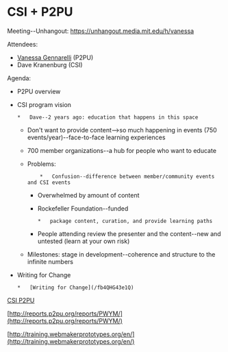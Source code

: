 # CSI + P2PU

Meeting--Unhangout: [](https://unhangout.media.mit.edu/h/vanessa)https://unhangout.media.mit.edu/h/vanessa

Attendees:

*   [Vanessa Gennarelli](/ep/profile/Cw53PwvRgVD) (P2PU)
*   Dave Kranenburg (CSI)

Agenda:

*   P2PU overview
*   CSI program vision

        *   Dave--2 years ago: education that happens in this space
    *   Don't want to provide content-->so much happening in events (750 events/year)--face-to-face learning experiences
    *   700 member organizations--a hub for people who want to educate
    *   Problems:

                *   Confusion--difference between member/community events and CSI events
        *   Overwhelmed by amount of content

        *   Rockefeller Foundation--funded

                *   package content, curation, and provide learning paths

        *   People attending review the presenter and the content--new and untested (learn at your own risk)
    *   Milestones: stage in development--coherence and structure to the infinite numbers

*   Writing for Change

        *   [Writing for Change](/fb4QHG43e1Q)

[CSI P2PU](/0W7V4ngAzp9)

[](http://reports.p2pu.org/reports/PWYM/)[http://reports.p2pu.org/reports/PWYM/](http://reports.p2pu.org/reports/PWYM/)

[](http://training.webmakerprototypes.org/en/)<u>[http://training.webmakerprototypes.org/en/](http://training.webmakerprototypes.org/en/)</u>